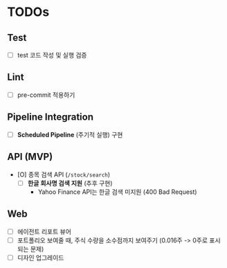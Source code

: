 # TODOs

## Test

- [ ] test 코드 작성 및 실행 검증

## Lint

- [ ] pre-commit 적용하기

## Pipeline Integration

- [ ] **Scheduled Pipeline** (주기적 실행) 구현

## API (MVP)

- [O] 종목 검색 API (`/stock/search`)
  - [ ] **한글 회사명 검색 지원** (추후 구현)
    - Yahoo Finance API는 한글 검색 미지원 (400 Bad Request)

## Web

- [ ] 에이전트 리포트 뷰어
- [ ] 포트폴리오 보여줄 때, 주식 수량을 소수점까지 보여주기 (0.016주 -> 0주로 표시되는 문제)
- [ ] 디자인 업그레이드
